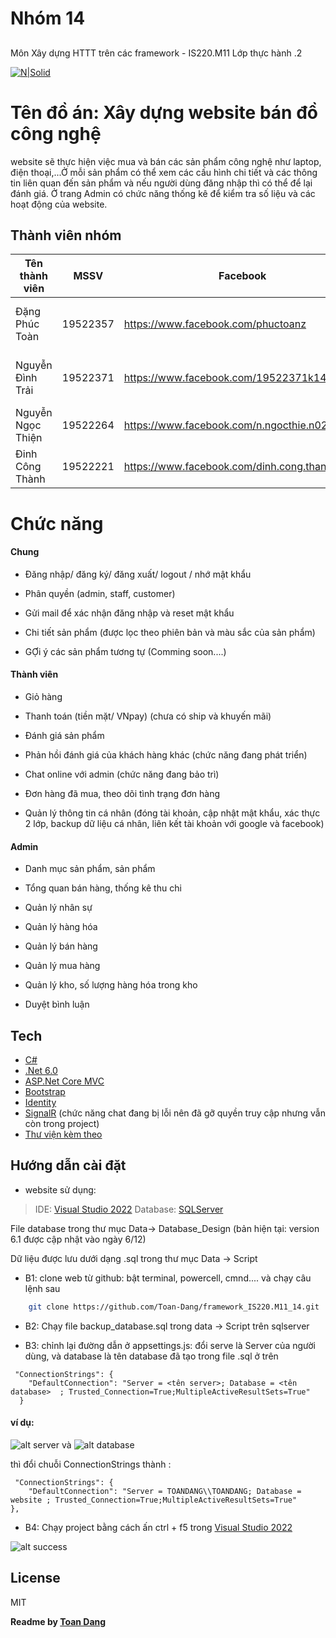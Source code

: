 ﻿# Nhóm 14
## 
Môn Xây dựng HTTT trên các framework - IS220.M11
Lớp thực hành .2

[![N|Solid](https://media.discordapp.net/attachments/871665355108520006/926860577740046416/Logo_UIT_updated.jpg?width=300&height=300)](https://nodesource.com/products/nsolid)

# Tên đồ án: Xây dựng website bán đồ công nghệ
  website sẽ thực hiện việc mua và bán các sản phẩm công nghệ như laptop, điện thoại,...Ở mỗi sản phẩm có thể xem các cấu hình chi tiết và các thông tin liên quan đến sản phẩm
  và nếu người dùng đăng nhập thì có thể để lại đánh giá. Ở trang Admin có chức năng thống kê để kiểm tra số liệu và các hoạt động của website.
 
## Thành viên nhóm

| Tên thành viên | MSSV | Facebook | SDT | Nhiệm vụ | Đánh giá |
| ------ | ------ | ------ | ------ | ------ | ------ |
| Đặng Phúc Toàn | 19522357 | https://www.facebook.com/phuctoanz | 0329 487 988 | làm những thứ còn lại | 100% |
| Nguyễn Đình Trải| 19522371 | https://www.facebook.com/19522371k14 | 0376 101 877 | giao diện người dùng | 100% |
| Nguyễn Ngọc Thiện | 19522264 | https://www.facebook.com/n.ngocthie.n0203 | 0877 581 945 | appchat | 100% |
| Đinh Công Thành | 19522221  | https://www.facebook.com/dinh.cong.thanh.1108 | 0936 117 465 | excel, data | 100% |

  
# Chức năng

#### Chung

- Đăng nhập/ đăng ký/ đăng xuất/ logout / nhớ mật khẩu

- Phân quyền (admin, staff, customer)

- Gửi mail để xác nhận đăng nhập và reset mật khẩu 

- Chi tiết sản phẩm (được lọc theo phiên bản và màu sắc của sản phẩm)

- GỢi ý các sản phẩm tương tự (Comming soon....)

#### Thành viên

- Giỏ hàng

- Thanh toán (tiền mặt/ VNpay) (chưa có ship và khuyến mãi)

- Đánh giá sản phẩm

- Phản hồi đánh giá của khách hàng khác (chức năng đang phát triển)

- Chat online với admin (chức năng đang bảo trì)

- Đơn hàng đã mua, theo dõi tình trạng đơn hàng

- Quản lý thông tin cá nhân (đóng tài khoản, cập nhật mật khẩu, xác thực 2 lớp, backup dữ liệu cá nhân, liên kết tài khoản với google và facebook)

#### Admin

- Danh mục sản phẩm, sản phẩm

- Tổng quan bán hàng, thống kê thu chi

- Quản lý nhân sự

- Quản lý hàng hóa

- Quản lý bán hàng 

- Quản lý mua hàng

- Quản lý kho, số lượng hàng hóa trong kho

- Duyệt bình luận

## Tech

- [C#] 
- [.Net 6.0] 
- [ASP.Net Core MVC]
- [Bootstrap] 
- [Identity]
- [SignalR]  (chức năng chat đang bị lỗi nên đã gỡ quyền truy cập nhưng vẫn còn trong project)
- [Thư viện kèm theo]

## Hướng dẫn cài đặt    

- website sử dụng: 
> IDE: [Visual Studio 2022]
Database: [SQLServer]

File database trong thư mục Data-> Database_Design (bản hiện tại: version 6.1 được cập nhật vào ngày 6/12)

Dữ liệu được lưu dưới dạng .sql trong thư mục Data -> Script 

- B1: clone web từ github: bật terminal, powercell, cmnd.... và chạy câu lệnh sau

```sh
    git clone https://github.com/Toan-Dang/framework_IS220.M11_14.git
```


- B2: Chạy file backup_database.sql trong data -> Script trên sqlserver

- B3: chỉnh lại đường dẫn ở appsettings.js: 
  đổi serve là Server của người dùng, và database là tên database đã tạo trong file .sql ở trên 


``` 
 "ConnectionStrings": {
    "DefaultConnection": "Server = <tên server>; Database = <tên database>  ; Trusted_Connection=True;MultipleActiveResultSets=True"
  }
```
#### ví dụ: 
![alt server](https://media.discordapp.net/attachments/871665355108520006/926858688097058846/unknown.png)
và 
![alt database](https://media.discordapp.net/attachments/871665355108520006/926859024337600542/unknown.png)

thì đổi chuỗi ConnectionStrings thành : 

``` 
 "ConnectionStrings": {
    "DefaultConnection": "Server = TOANDANG\\TOANDANG; Database = website ; Trusted_Connection=True;MultipleActiveResultSets=True"
},
```
- B4: Chạy project bằng cách ấn ctrl + f5 trong [Visual Studio 2022]

![alt success](https://media.discordapp.net/attachments/871665355108520006/926859983654621194/unknown.png?width=1191&height=670
)

## License

MIT

**Readme by [Toan Dang]**

[//]: # (These are reference links used in the body of this note and get stripped out when the markdown processor does its job. There is no need to format nicely because it shouldn't be seen. Thanks SO - http://stackoverflow.com/questions/4823468/store-comments-in-markdown-syntax)

 [C#]: <https://docs.microsoft.com/vi-vn/dotnet/csharp/>
 [.Net 6.0]: <https://dotnet.microsoft.com/en-us/download/dotnet/6.0>
 [ASP.Net Core MVC]: <https://docs.microsoft.com/vi-vn/aspnet/core/tutorials/first-mvc-app/start-mvc?view=aspnetcore-2.1&tabs=visual-studio>
 [Bootstrap]: <https://getbootstrap.com/>
[Toan Dang]: <https://github.com/Toan-Dang>
 [Visual Studio 2022]: <https://visualstudio.microsoft.com/downloads/>
 [SQLServer]: <https://www.microsoft.com/en-us/sql-server/sql-server-downloads>
 [SignalR]: <https://dotnet.microsoft.com/en-us/apps/aspnet/signalr>
 [Identity]: <https://docs.microsoft.com/en-us/aspnet/core/security/authentication/identity?view=aspnetcore-6.0&tabs=visual-studio>
 [Thư viện kèm theo]: <https://github.com/Toan-Dang/framework_IS220.M11_14/network/dependencies>